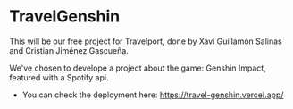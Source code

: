 # TravelGenshin

This will be our free project for Travelport, done by Xavi Guillamón Salinas and Cristian Jiménez Gascueña.

We've chosen to develope a project about the game: Genshin Impact, featured with a Spotify api.

* You can check the deployment here: https://travel-genshin.vercel.app/
